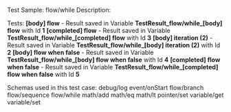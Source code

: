 Test Sample: flow/while
Description: 

Tests:
	**[body] flow** - Result saved in Variable **TestResult_flow/while_[body] flow** with Id **1**
	**[completed] flow** - Result saved in Variable **TestResult_flow/while_[completed] flow** with Id **3**
	**[body] iteration (2)** - Result saved in Variable **TestResult_flow/while_[body] iteration (2)** with Id **2**
	**[body] flow when false** - Result saved in Variable **TestResult_flow/while_[body] flow when false** with Id **4**
	**[completed] flow when false** - Result saved in Variable **TestResult_flow/while_[completed] flow when false** with Id **5**

Schemas used in this test case:
	debug/log
	event/onStart
	flow/branch
	flow/sequence
	flow/while
	math/add
	math/eq
	math/lt
	pointer/set
	variable/get
	variable/set
